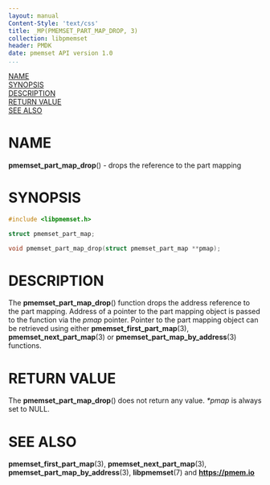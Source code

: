 ```yaml
---
layout: manual
Content-Style: 'text/css'
title: _MP(PMEMSET_PART_MAP_DROP, 3)
collection: libpmemset
header: PMDK
date: pmemset API version 1.0
...
```


[comment]: <> (SPDX-License-Identifier: BSD-3-Clause)
[comment]: <> (Copyright 2021, Intel Corporation)

[comment]: <> (pmemset_part_map_drop.3 -- man page for libpmemset pmemset_part_map_drop operation)

[NAME](#name)<br />
[SYNOPSIS](#synopsis)<br />
[DESCRIPTION](#description)<br />
[RETURN VALUE](#return-value)<br />
[SEE ALSO](#see-also)<br />

# NAME #

**pmemset_part_map_drop**() - drops the reference to the part mapping

# SYNOPSIS #

```c
#include <libpmemset.h>

struct pmemset_part_map;

void pmemset_part_map_drop(struct pmemset_part_map **pmap);
```

# DESCRIPTION #

The **pmemset_part_map_drop**() function drops the address reference to the part mapping.
Address of a pointer to the part mapping object is passed to the function via the *pmap* pointer.
Pointer to the part mapping object can be retrieved using either **pmemset_first_part_map**(3),
**pmemset_next_part_map**(3) or **pmemset_part_map_by_address**(3) functions.

# RETURN VALUE #

The **pmemset_part_map_drop**() does not return any value.
*\*pmap* is always set to NULL.

# SEE ALSO #

**pmemset_first_part_map**(3), **pmemset_next_part_map**(3),
**pmemset_part_map_by_address**(3),
**libpmemset**(7) and **<https://pmem.io>**
